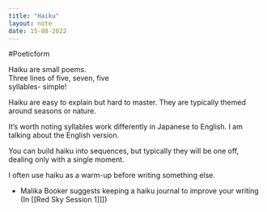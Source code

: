 ```yaml
---
title: "Haiku"
layout: note
date: 15-08-2022
---
```


#Poeticform 

Haiku are small poems.   
Three lines of five, seven, five  
syllables- simple!  

Haiku are easy to explain but hard to master. They are typically themed around seasons or nature.

It’s worth noting syllables work differently in Japanese to English. I am talking about the English version.

You can build haiku into sequences, but typically they will be one off, dealing only with a single moment.

I often use haiku as a warm-up before writing something else.

- Malika Booker suggests keeping a haiku journal to improve your writing (In [[Red Sky Session 1]]])
